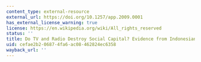 ```yaml
---
content_type: external-resource
external_url: https://doi.org/10.1257/app.2009.0001
has_external_license_warning: true
license: https://en.wikipedia.org/wiki/All_rights_reserved
status: ''
title: Do TV and Radio Destroy Social Capital? Evidence from Indonesian Villages
uid: cefae2b2-0687-4fa6-ac08-462824ec6358
wayback_url: ''
---
```

